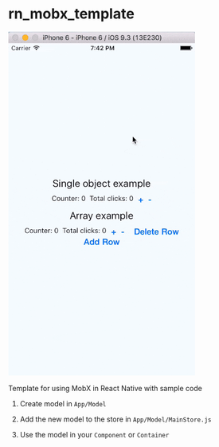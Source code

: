 # rn_mobx_template

![Gif](./image.gif "Screencast")

Template for using MobX in React Native with sample code

1. Create model in `App/Model`

2. Add the new model to the store in `App/Model/MainStore.js`

3. Use the model in your `Component` or `Container`
